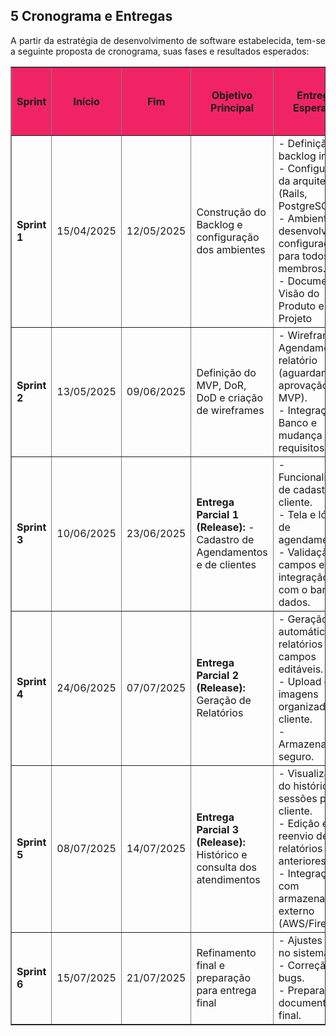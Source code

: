 ## **5 Cronograma e Entregas**

<p style="text-align: justify;">A partir da estratégia de desenvolvimento de software estabelecida, tem-se a seguinte proposta de cronograma,  suas fases e resultados esperados:</p>

<table border="1">
  <thead style="background-color: #F02464;">
    <tr>
      <th><strong>Sprint</strong></th>
      <th><strong>Início</strong></th>
      <th><strong>Fim</strong></th>
      <th><strong>Objetivo Principal</strong></th>
      <th><strong>Entregas Esperadas</strong></th>
      <th><strong>Validação do Cliente</strong></th>
      <th><strong>Engenheiro de Requisitos Chefe da Sprint</strong></th>
    </tr>
  </thead>
  <tbody>
    <tr>
      <td><strong>Sprint 1</strong></td>
      <td>15/04/2025</td>
      <td>12/05/2025</td>
      <td>Construção do Backlog e configuração dos ambientes</td>
      <td>
        - Definição do backlog inicial.<br>
        - Configuração da arquitetura (Rails, PostgreSQL).<br>
        - Ambiente de desenvolvimento configurado para todos os membros.<br>
        - Documento de Visão do Produto e Projeto
      </td>
      <td>Revisão do backlog e confirmação de prioridades.</td>
      <td>José</td>
    </tr>
    <tr>
      <td><strong>Sprint 2</strong></td>
      <td>13/05/2025</td>
      <td>09/06/2025</td>
      <td>Definição do MVP, DoR, DoD e criação de wireframes</td>
      <td>
        - Wireframes de Agendamento e relatório (aguardando aprovação do MVP).<br>
        - Integração do Banco e mudança nos requisitos
      </td>
      <td>Entrega do MVP para o Professor para Validação. Demonstração dos Wireframes para a Cliente</td>
      <td>Ian</td>
    </tr>
    <tr>
      <td><strong>Sprint 3</strong></td>
      <td>10/06/2025</td>
      <td>23/06/2025</td>
      <td><strong>Entrega Parcial 1 (Release): </strong> - Cadastro de Agendamentos e de clientes</td>
      <td>
        - Funcionalidade de cadastro de cliente.<br>
        - Tela e lógica de agendamento.<br>
        - Validação de campos e integração inicial com o banco de dados.
      </td>
      <td>Cliente testa o cadastro e simula agendamentos</td>
      <td>Cauã</td>
    </tr>
    <tr>
      <td><strong>Sprint 4</strong></td>
      <td>24/06/2025</td>
      <td>07/07/2025</td>
      <td><strong>Entrega Parcial 2 (Release):</strong> Geração de Relatórios</td>
      <td>
        - Geração automática de relatórios com campos editáveis.<br>
        - Upload de imagens organizadas por cliente.<br>
        - Armazenamento seguro.
      </td>
      <td>Cliente valida a praticidade e organização dos relatórios.</td>
      <td>Pedro</td>
    </tr>
    <tr>
      <td><strong>Sprint 5</strong></td>
      <td>08/07/2025</td>
      <td>14/07/2025</td>
      <td><strong>Entrega Parcial 3 (Release):</strong> Histórico e consulta dos atendimentos</td>
      <td>
        - Visualização do histórico de sessões por cliente.<br>
        - Edição e reenvio de relatórios anteriores.<br>
        - Integração com armazenamento externo (AWS/Firebase).
      </td>
      <td>Avaliação da navegação e funcionalidade do histórico.</td>
      <td>Wallyson</td>
    </tr>
    <tr>
      <td><strong>Sprint 6</strong></td>
      <td>15/07/2025</td>
      <td>21/07/2025</td>
      <td>Refinamento final e preparação para entrega final</td>
      <td>
        - Ajustes finais no sistema.<br>
        - Correção de bugs.<br>
        - Preparação da documentação final.
      </td>
      <td>Cliente aprova o sistema para entrega final.</td>
      <td>Miguel</td>
    </tr>
  </tbody>
</table>
